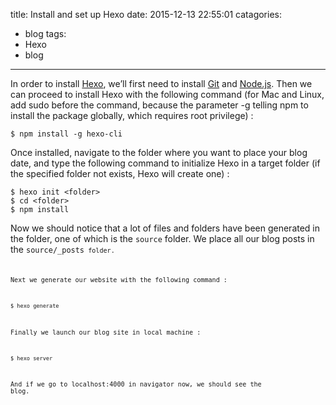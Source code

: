title: Install and set up Hexo
date: 2015-12-13 22:55:01
catagories:
- blog
tags:
- Hexo
- blog
---
In order to install [Hexo](hexo.io), we’ll first need to install [Git](git-scm.com) and [Node.js](nodejs.org). Then we can proceed to install Hexo with the following command (for Mac and Linux, add sudo before the command, because the parameter -g telling npm to install the package globally, which requires root privilege) :
```
$ npm install -g hexo-cli
```

Once installed, navigate to the folder where you want to place your blog date, and type the following command to initialize Hexo in a target folder (if the specified folder not exists, Hexo will create one) :
```
$ hexo init <folder>
$ cd <folder>
$ npm install
```

Now we should notice that a lot of files and folders have been generated in the folder, one of which is the <code>source</code> folder. We place all our blog posts in the <code>source/_posts<code> folder.

Next we generate our website with the following command :
```
$ hexo generate
```

Finally we launch our blog site in local machine :
```
$ hexo server
```

And if we go to localhost:4000 in navigator now, we should see the blog.